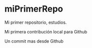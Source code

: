 # miPrimerRepo
Mi primer repositorio, estudios.

Mi primera contribución local para Github


Un commit mas desde Github
